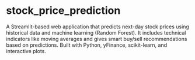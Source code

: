 # stock_price_prediction
A Streamlit-based web application that predicts next-day stock prices using historical data and machine learning (Random Forest). It includes technical indicators like moving averages and gives smart buy/sell recommendations based on predictions. Built with Python, yFinance, scikit-learn, and interactive plots.
